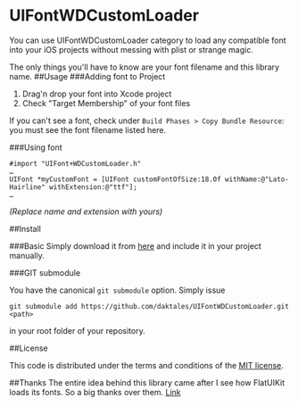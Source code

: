 UIFontWDCustomLoader
======
You can use UIFontWDCustomLoader category to load any compatible font into your iOS projects without messing with plist or strange magic.

The only things you'll have to know are your font filename and this library name. 
##Usage
###Adding font to Project
1. Drag'n drop your font into Xcode project
2. Check "Target Membership" of your font files

If you can't see a font, check under `Build Phases > Copy Bundle Resource`: you must see the font filename listed here.

###Using font

    #import "UIFont+WDCustomLoader.h"
    …
    UIFont *myCustomFont = [UIFont customFontOfSize:18.0f withName:@"Lato-Hairline" withExtension:@"ttf"];
    …
    
*(Replace name and extension with yours)*

##Install



###Basic
Simply download it from [here](https://github.com/daktales/UIFontWDCustomLoader/archive/master.zip) and include it in your project manually.

###GIT submodule

You have the canonical `git submodule` option. Simply issue

    git submodule add https://github.com/daktales/UIFontWDCustomLoader.git <path>

in your root folder of your repository.

##License

This code is distributed under the terms and conditions of the [MIT license](LICENSE). 

##Thanks
The entire idea behind this library came after I see how FlatUIKit loads its fonts. So a big thanks over them. [Link](https://github.com/Grouper/FlatUIKit)